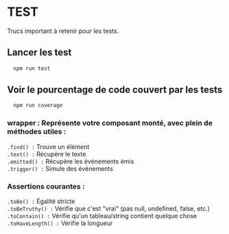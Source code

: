 # TEST

Trucs important à retenir pour les tests.

## Lancer les test

```bash
  npm run test
```

## Voir le pourcentage de code couvert par les tests

```bash
  npm run coverage
```

### wrapper : Représente votre composant monté, avec plein de méthodes utiles :

```.find() :``` Trouve un élément<br />
```.text() :``` Récupère le texte<br />
```.emitted() :``` Récupère les événements émis<br />
```.trigger() :``` Simule des événements

### Assertions courantes :

```.toBe() :``` Égalité stricte<br />
```.toBeTruthy() :``` Vérifie que c'est "vrai" (pas null, undefined, false, etc.)<br />
```.toContain() :``` Vérifie qu'un tableau/string contient quelque chose<br />
```.toHaveLength() :``` Vérifie la longueur<br />